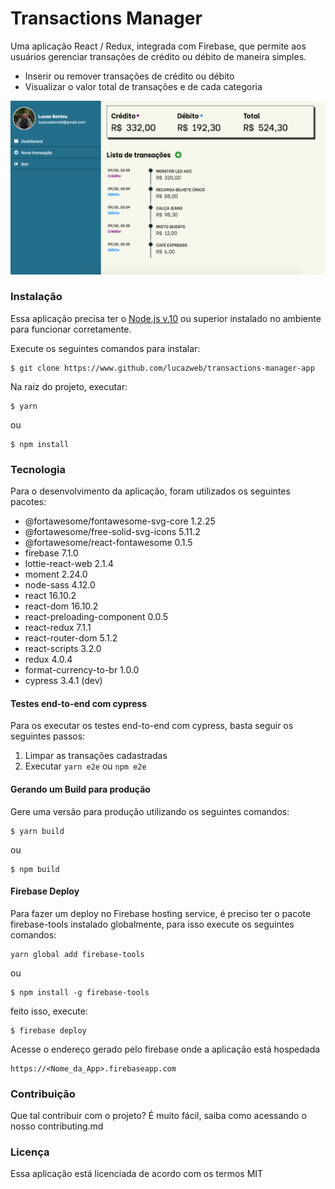 
# Transactions Manager

Uma aplicação React / Redux, integrada com Firebase, que permite aos usuários gerenciar transações de crédito ou débito de maneira simples.

  - Inserir ou remover transações de crédito ou débito
  - Visualizar o valor total de transações e de cada categoria

![Aplicação sendo executado num browser desktop](./misc/application_running.png)

### Instalação

Essa aplicação precisa ter o [Node.js v.10](https://nodejs.org/en/) ou superior instalado no ambiente para funcionar corretamente.

Execute os seguintes comandos para instalar:
```
$ git clone https://www.github.com/lucazweb/transactions-manager-app
```
Na raiz do projeto, executar:
```
$ yarn
```
ou
```
$ npm install
```

### Tecnologia
Para o desenvolvimento da aplicação, foram utilizados os seguintes pacotes:

* @fortawesome/fontawesome-svg-core 1.2.25
* @fortawesome/free-solid-svg-icons 5.11.2
* @fortawesome/react-fontawesome 0.1.5
* firebase 7.1.0
* lottie-react-web 2.1.4
* moment 2.24.0
* node-sass 4.12.0
* react 16.10.2
* react-dom 16.10.2
* react-preloading-component 0.0.5
* react-redux 7.1.1
* react-router-dom 5.1.2
* react-scripts 3.2.0
* redux 4.0.4
* format-currency-to-br 1.0.0
* cypress 3.4.1 (dev)

#### Testes end-to-end com cypress
Para os executar os testes end-to-end com cypress, basta seguir os seguintes passos:
1. Limpar as transações cadastradas
2. Executar `yarn e2e`  ou  `npm e2e`

#### Gerando um Build para produção
Gere uma versão para produção utilizando os seguintes comandos:
```
$ yarn build
```
ou
```
$ npm build
```
#### Firebase Deploy
Para fazer um deploy no Firebase hosting service, é preciso ter o pacote firebase-tools instalado globalmente, para isso execute os seguintes comandos:
```
yarn global add firebase-tools
```
ou
```
$ npm install -g firebase-tools
```
feito isso, execute:
```
$ firebase deploy
```
Acesse o endereço gerado pelo firebase onde a aplicação está hospedada

```
https://<Nome_da_App>.firebaseapp.com
```

### Contribuição
Que tal contribuir com o projeto? É muito fácil, saiba como acessando o nosso contributing.md

### Licença
Essa aplicação está licenciada de acordo com os termos MIT
